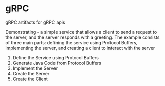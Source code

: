 # gRPC
gRPC artifacts for gRPC apis

Demonstrating - 
a simple service that allows a client to send a request to the server, and the server responds with a greeting. The example consists of three main parts: defining the service using Protocol Buffers, implementing the server, and creating a client to interact with the server

1. Define the Service using Protocol Buffers
2. Generate Java Code from Protocol Buffers
3. Implement the Server
4. Create the Server
5. Create the Client
